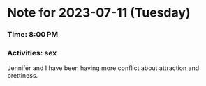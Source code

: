 # Note for 2023-07-11 (Tuesday)
### Time: 8:00 PM
### Activities: sex

Jennifer and I have been having more conflict about attraction and prettiness.
